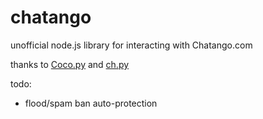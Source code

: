 # chatango

unofficial node.js library for interacting with Chatango.com

thanks to [Coco.py](https://github.com/Sorch/coco) and [ch.py](https://github.com/Nullspeaker/ch.py)

todo:
 - flood/spam ban auto-protection
